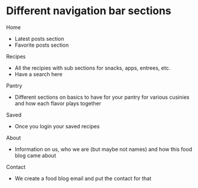 # Different navigation bar sections
Home
- Latest posts section
- Favorite posts section

Recipes
- All the recipies with sub sections for snacks, apps, entrees, etc.
- Have a search here

Pantry
- Different sections on basics to have for your pantry for various cusinies and how each flavor plays together 

Saved
- Once you login your saved recipes

About
- Information on us, who we are (but maybe not names) and how this food blog came about

Contact
- We create a food blog email and put the contact for that 
